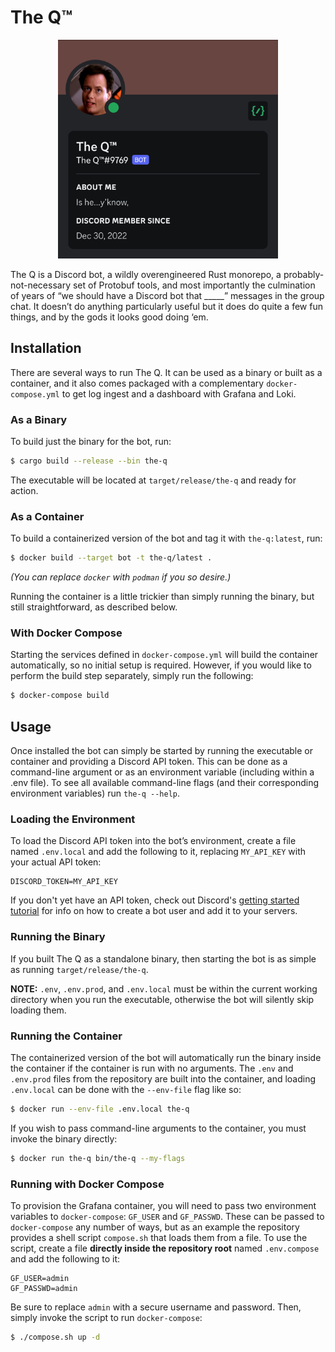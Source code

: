 # The Q™
<p align="center">
  <img src="etc/thumb.jpg" title="is he...y’know," height="350">
</p>

The Q is a Discord bot, a wildly overengineered Rust monorepo, a
probably-not-necessary set of Protobuf tools, and most importantly the
culmination of years of “we should have a Discord bot that \_\_\_\_\_”
messages in the group chat.  It doesn’t do anything particularly useful but it
does do quite a few fun things, and by the gods it looks good doing ‘em.

## Installation

There are several ways to run The Q.  It can be used as a binary or built as a
container, and it also comes packaged with a complementary `docker-compose.yml`
to get log ingest and a dashboard with Grafana and Loki.

### As a Binary

To build just the binary for the bot, run:

```sh
$ cargo build --release --bin the-q
```

The executable will be located at `target/release/the-q` and ready for action.

### As a Container

To build a containerized version of the bot and tag it with `the-q:latest`,
run:

```sh
$ docker build --target bot -t the-q/latest .
```

_(You can replace `docker` with `podman` if you so desire.)_

Running the container is a little trickier than simply running the binary, but
still straightforward, as described below.

### With Docker Compose

Starting the services defined in `docker-compose.yml` will build the container
automatically, so no initial setup is required.  However, if you would like to
perform the build step separately, simply run the following:

```sh
$ docker-compose build
```

## Usage

Once installed the bot can simply be started by running the executable or
container and providing a Discord API token.  This can be done as
a command-line argument or as an environment variable (including within a .env
file).  To see all available command-line flags (and their corresponding
environment variables) run `the-q --help`.

### Loading the Environment

To load the Discord API token into the bot’s environment, create a file named
`.env.local` and add the following to it, replacing `MY_API_KEY` with your
actual API token:

```env
DISCORD_TOKEN=MY_API_KEY
```

If you don't yet have an API token, check out Discord's [getting started
tutorial](https://discord.com/developers/docs/getting-started) for info on how
to create a bot user and add it to your servers.

### Running the Binary

If you built The Q as a standalone binary, then starting the bot is as simple
as running `target/release/the-q`.

**NOTE:** `.env`, `.env.prod`, and `.env.local` must be within the current
working directory when you run the executable, otherwise the bot will silently
skip loading them.

### Running the Container

The containerized version of the bot will automatically run the binary inside
the container if the container is run with no arguments.  The `.env` and
`.env.prod` files from the repository are built into the container, and loading
`.env.local` can be done with the `--env-file` flag like so:

```sh
$ docker run --env-file .env.local the-q
```

If you wish to pass command-line arguments to the container, you must invoke
the binary directly:

```sh
$ docker run the-q bin/the-q --my-flags
```

### Running with Docker Compose

To provision the Grafana container, you will need to pass two environment
variables to `docker-compose`: `GF_USER` and `GF_PASSWD`.  These can be passed
to `docker-compose` any number of ways, but as an example the repository
provides a shell script `compose.sh` that loads them from a file.  To use the
script, create a file **directly inside the repository root** named
`.env.compose` and add the following to it:

```env
GF_USER=admin
GF_PASSWD=admin
```

Be sure to replace `admin` with a secure username and password.  Then, simply
invoke the script to run `docker-compose`:

```sh
$ ./compose.sh up -d
```
